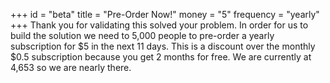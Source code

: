 +++
id = "beta"
title = "Pre-Order Now!"
money = "5"
frequency = "yearly"
+++
Thank you for validating this solved your problem. In order for us to build the solution we need to 5,000 people to pre-order a yearly subscription for $5 in the next 11 days. This is a discount over the monthly $0.5 subscription because you get 2 months for free. We are currently at 4,653 so we are nearly there.
